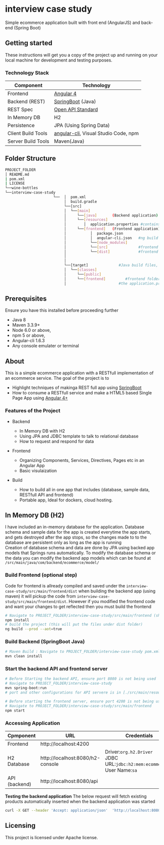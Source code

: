 # interview case study
Simple ecommerce application built with front end (AngularJS) and back-end (Spring Boot)

## Getting started
These instructions will get you a copy of the project up and running on your local machine for development and testing purposes.

### Technology Stack
Component         | Technology
---               | ---
Frontend          | [Angular 4](https://github.com/angular/angular)
Backend (REST)    | [SpringBoot](https://projects.spring.io/spring-boot) (Java)
REST Spec         | [Open API Standard](https://www.openapis.org/) 
In Memory DB      | H2 
Persistence       | JPA (Using Spring Data)
Client Build Tools| [angular-cli](https://github.com/angular/angular-cli), Visual Studio Code, npm
Server Build Tools| Maven(Java) 

## Folder Structure
```bash
PROJECT_FOLDER
│ README.md
| pom.xml 
| LICENSE 
└──wine-bottles
└──interview-case-study
                      └──  │  pom.xml           
                           │  build.gradle
                           └──[src]      
                           │  └──[main]      
                           │     └──[java]       (Backend application)
                           │     └──[resources]
                           │        │  application.properties #contains springboot cofigurations
                           │     └──[frontend]   (Frontend application)
                           │           │  package.json     
                           │           │  angular-cli.json   #ng build configurations)
                           │           └──[node_modules]
                           │           └──[src]              #frontend source files
                           │           └──[dist]             #frontend build files, auto-created after running angular build: ng -build
                           │     
                           │
                           └──[target]              #Java build files, auto-created after running java build: mvn install
                           │  └──[classes]
                           │     └──[public]
                           │     └──[frontend]         #frontend folder is created by (maven/gradle) which copies frontend/dist folder 
                           │                        #the application.properties file list frontend as a resource folder 

```
## Prerequisites
Ensure you have this installed before proceeding further
- Java 8
- Maven 3.3.9+ 
- Node 6.0 or above,  
- npm 5 or above,   
- Angular-cli 1.6.3
- Any console emulater or terminal

## About
This is a simple ecommerce application with a RESTfull implementation of an ecommerce service.
The goal of the project is to 
- Highlight techniques of makinga REST full app using [SpringBoot](https://projects.spring.io/spring-boot)
- How to consume a RESTfull service and make a HTML5 based Single Page App using [Angular 4+](https://github.com/angular/angular)

### Features of the Project
* Backend
  * In Memory DB with H2 
  * Using JPA and JDBC template to talk to relational database
  * How to request and respond for data 

* Frontend
  * Organizing Components, Services, Directives, Pages etc in an Angular App
  * Basic visulaization

* Build
  * How to build all in one app that includes (database, sample data, RESTfull API and frontend)
  * Portable app, Ideal for dockers, cloud hosting.

## In Memory DB (H2)
I have included an in-memory database for the application. Database schema and sample data for the app is created everytime the app starts, and gets destroyed after the app stops, so the changes made to to the database are persistent only as long as the app is running
<br/>
Creation of database schema and data are done by JPA using backed app models that Springs runs automatically. 
To modify the database schema or the data you can modify the backend app models which can be found at `/src/main/java/com/backend/ecommerce/model/`

### Build Frontend (optional step)
Code for frontend is allready compiled and saved under the ```interview-case-study/src/main/frontend/dist``` 
when building the backend app (using maven) it will pickup the code from ```interview-case-study/src/main/frontend/dist```. However if you modified the frontend code and want your changes to get reflected then you must build the frontend 
```bash
# Navigate to PROJECT_FOLDER/interview-case-study/src/main/frontend (should contain package.json )
npm install
# build the project (this will put the files under dist folder)
ng build --prod --aot=true
```

### Build Backend (SpringBoot Java)
```bash
# Maven Build : Navigate to PROJECT_FOLDER/interview-case-study pom.xml is present 
mvn clean install
```

### Start the backend API and frontend server
```bash
# Before Starting the backend API, ensure port 8080 is not being used
# Navigate to PROJECT_FOLDER/interview-case-study
mvn spring-boot:run
# port and other configurations for API servere is in [./src/main/resources/application.properties](/src/main/resources/application.properties) file

# Before starting the frontend server, ensure port 4200 is not being used.
# Navigate to PROJECT_FOLDER/interview-case-study/src/main/frontend
npm start
```

### Accessing Application
Cpmponent         | URL                                      | Credentials
---               | ---                                      | ---
Frontend          |  http://localhost:4200                   | 
H2 Database       |  http://localhost:8080/h2-console        |  Driver:`org.h2.Driver` <br/> JDBC URL:`jdbc:h2:mem:ecommercedb` <br/> User Name:`sa`
API (backend)     |  http://localhost:8080/api               | 

**Testing the backend application** 
The below request will fetch existing products automatically inserted when the backend application was started

```bash
curl -X GET --header 'Accept: application/json'  'http://localhost:8080/api/products'
```

## Licensing
This project is licensed under Apache license. 



 
